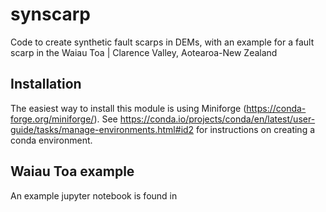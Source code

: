 # synscarp

Code to create synthetic fault scarps in DEMs, with an example for a fault scarp in the Waiau Toa | Clarence Valley, Aotearoa-New Zealand

## Installation
The easiest way to install this module is using Miniforge (https://conda-forge.org/miniforge/). See https://conda.io/projects/conda/en/latest/user-guide/tasks/manage-environments.html#id2 for instructions on creating a conda environment.

## Waiau Toa example
An example jupyter notebook is found in 
